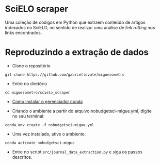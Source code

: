 # SciELO scraper

Uma coleção de códigos em Python que extraem conteúdo de artigos indexados no SciELO, 
no sentido de realizar uma análise de *link rotting* nos links encontrados. 


# Reproduzindo a extração de dados

* Clone o repositório

```git clone https://github.com/gabriellovate/miguezometro```

* Entre no diretório

```cd miguezometro/scielo_scraper```

* [Como instalar o gerenciador conda](https://docs.conda.io/projects/conda/en/latest/user-guide/install/index.html)

* Criando o ambiente a partir do arquivo nobudgetsci-migue.yml, digite no seu terminal:

```conda env create -f nobudgetsci-migue.yml```

* Uma vez instalado, ative o ambiente:

```conda activate nobudgetsci-migue```

* Entre no script `src/journal_data_extraction.py` e siga os passos descritos.

